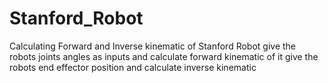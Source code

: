 # Stanford_Robot
Calculating Forward and Inverse kinematic of Stanford Robot
give the robots joints angles as inputs and calculate forward kinematic of it 
give the robots end effector position and calculate inverse kinematic
